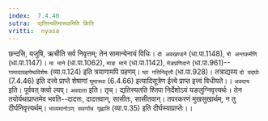 ```yaml
---
index:  7.4.40
sutra:  द्यतिस्यतिमास्थामिति किति
vritti:  nyasa
---
```


छन्दसि, यजुषि, ऋचीति सर्व निवृत्तम्; तेन सामान्येनायं विधिः। `दो अवखण्डने` (धा.पा.1148), `षो अन्तकर्मणि` (धा.पा.1147)। `मा माने` (धा.पा.1062), `माङ माने` (धा.पा.1142), `मेङप्रणिदाने` (धा.पा.961)--`गामादाग्रहणेष्वविशेषः` (व्या.प.124) इति त्रयाणामपि ग्रहणम्। `ष्ठा गतिनिवृत्तौ` (धा.पा.928)। तत्राद्यस्य `दो दद्घोः` (7.4.46) इति दत्त्वे प्राप्ते शेषाणां `घुमास्था` (6.4.66) इत्यादिसूत्रेण ईत्त्वे प्राप्त इत्त्वं विधीयते।।
`अवदाय` इति। पूर्ववत् क्त्वो ल्यप्। `अवदाता` इति। तृच्।
द्यतिस्यतति श्तिपा निर्देशोऽयं यङलुग्निवृत्त्यर्थः। तेन तयोर्यथाप्राप्तमेव भवति--दादत्तः, दादत्तवान्, सासीतः, सासीतवान्।
तपरकरणं मुखसुखार्थम्, न तु दीर्घनिवृत्त्यर्थम्। `भाव्यमानोऽण् सवर्णान्न गृह्णाति` (व्या.प.35) इति दीर्घस्याप्राप्तेः।।

